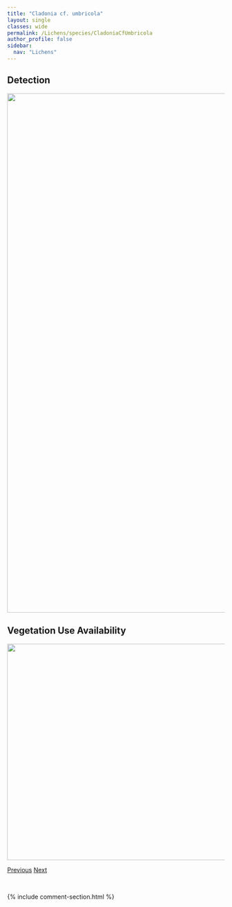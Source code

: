 ```yaml
---
title: "Cladonia cf. umbricola"
layout: single
classes: wide
permalink: /Lichens/species/CladoniaCfUmbricola
author_profile: false
sidebar:
  nav: "Lichens"
---
```


<h2>Detection</h2>

<a href="https://drive.google.com/uc?export=view&id=1yvLZmXKsYY0iQhNiuuaAa3PjmvzTLTYX">
<img src="https://drive.google.com/uc?export=view&id=1yvLZmXKsYY0iQhNiuuaAa3PjmvzTLTYX" height = "1200" width = "800">
</a>


<h2>Vegetation Use Availability</h2>

<a href="https://drive.google.com/uc?export=view&id=14qjMvai0fPxydYS_iGSqxDqZI3jGXdbh">
<img src="https://drive.google.com/uc?export=view&id=14qjMvai0fPxydYS_iGSqxDqZI3jGXdbh" height = "500" width = "1000">
</a>


<a href="/DevelopmentWebsite/Lichens/species/CladoniaCfStricta" class="pagination--pager" title="Cladonia cf. stricta">Previous</a> <a href="/DevelopmentWebsite/Lichens/species/CladoniaChlorophaea" class="pagination--pager" title="Cladonia chlorophaea">Next</a>

<p>&nbsp;</p>

{% include comment-section.html %}
